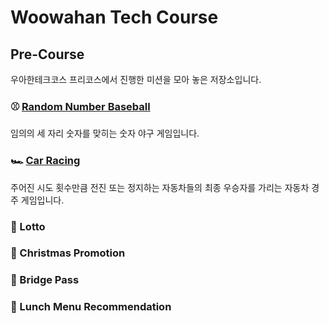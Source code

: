 # Woowahan Tech Course

## Pre-Course

우아한테크코스 프리코스에서 진행한 미션을 모아 놓은 저장소입니다.

### ⚾️ [Random Number Baseball](https://github.com/somebodylovesusall/Wooteco-Precourse/tree/main/Baseball/docs)

임의의 세 자리 숫자를 맞히는 숫자 야구 게임입니다.

### 🏎️ [Car Racing](https://github.com/somebodylovesusall/Wooteco-Precourse/tree/main/CarRacing/docs)
주어진 시도 횟수만큼 전진 또는 정지하는 자동차들의 최종 우승자를 가리는 자동차 경주 게임입니다.

### 🎱 Lotto

### 🎄 Christmas Promotion

### 🌉 Bridge Pass

### 🍱 Lunch Menu Recommendation
